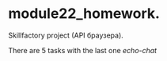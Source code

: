 # module22_homework.
Skillfactory project (API браузера). 

There are 5 tasks with the last one *echo-chat* 

